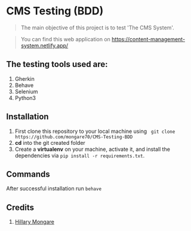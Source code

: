# CMS Testing (BDD)
> The main objective of this project is to test 'The CMS System'.

> You can find this web application on https://content-management-system.netlify.app/

## The testing tools used are:
1. Gherkin
2. Behave
3. Selenium
4. Python3

## Installation
1. First clone this repository to your local machine using ` git clone https://github.com/mongare70/CMS-Testing-BDD`
2. **cd** into the git created folder
3. Create a **virtualenv** on your machine, activate it, and install the dependencies via `pip install -r requirements.txt`.

## Commands
After successful installation run `behave`

## Credits
1. [Hillary Mongare](https://github.com/mongare70)
